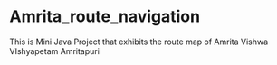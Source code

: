 # Amrita_route_navigation

This is Mini Java Project that exhibits the route map of Amrita Vishwa VIshyapetam Amritapuri
